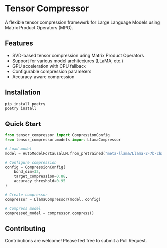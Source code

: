 # Tensor Compressor

A flexible tensor compression framework for Large Language Models using Matrix Product Operators (MPO).

## Features

- SVD-based tensor compression using Matrix Product Operators
- Support for various model architectures (LLaMA, etc.)
- GPU acceleration with CPU fallback
- Configurable compression parameters
- Accuracy-aware compression

## Installation

```bash
pip install poetry
poetry install
```

## Quick Start

```python
from tensor_compressor import CompressionConfig
from tensor_compressor.models import LlamaCompressor

# Load model
model = AutoModelForCausalLM.from_pretrained("meta-llama/Llama-2-7b-chat-hf")

# Configure compression
config = CompressionConfig(
    bond_dim=32,
    target_compression=0.88,
    accuracy_threshold=0.95
)

# Create compressor
compressor = LlamaCompressor(model, config)

# Compress model
compressed_model = compressor.compress()
```

## Contributing

Contributions are welcome! Please feel free to submit a Pull Request.